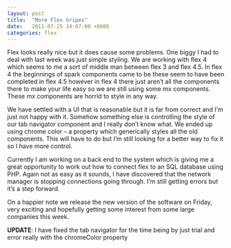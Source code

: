 ```yaml
---
layout: post
title:  "More Flex Gripes"
date:   2011-07-25 14:07:00 +0000
categories: flex
---
```


Flex looks really nice but it does cause some problems.
One biggy I had to deal with last week was just simple styling. We are working with flex 4 which seems to me a sort of middle man between flex 3 and flex 4.5.
In flex 4 the beginnings of spark components came to be these seem to have been completed in flex 4.5 however in flex 4 there just aren’t all the components there
to make your life easy so we are still using some mx components. These mx components are horrid to style in any way.

We have settled with a UI that is reasonable but it is far from correct and I’m just not happy with it. Somehow something else is controlling the style of our tab
navigator component and I really don’t know what. We ended up using chrome color – a property which generically styles all the old components. This will have to do
but I’m still looking for a better way to fix it so I have more control.

Currently I am working on a back end to the system which is giving me a great opportunity to work out how to connect flex to an SQL database using PHP. Again not as
easy as it sounds, I have discovered that the network manager is stopping connections going through. I’m still getting errors but it’s a step forward.

On a happier note we release the new version of the software on Friday, very exciting and hopefully getting some interest from some large companies this week.

__UPDATE__: I have fixed the tab navigator for the time being by just trial and error really with the chromeColor property
